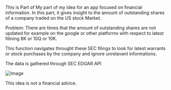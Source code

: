 This is Part of My part of my idea for an app focused on financial information.  In this part, it gives insight to the amount of outstanding shares of a company traded on the US stock Market.

Problem: There are times that the amount of outstanding shares are not updated for example on the google or other  platforms with respect to latest filining 8K or 10Q or 10K.

This function navigates throught these SEC filings to look for latest warrants or stock purchases by the company and ignore unrelavant informations. 

The data is gathered through SEC EDGAR API

![Image](https://github.com/user-attachments/assets/db192119-056e-45d3-bb42-941bca235670)

This idea is not a financial advice.
